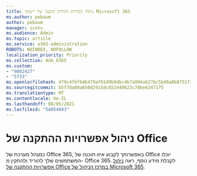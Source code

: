 ```yaml
---
title: ניהול הגדרות הורדת תוכנה של יישומי Microsoft 365
ms.author: pebaum
author: pebaum
manager: scotv
ms.audience: Admin
ms.topic: article
ms.service: o365-administration
ROBOTS: NOINDEX, NOFOLLOW
localization_priority: Priority
ms.collection: Adm_O365
ms.custom:
- "9002427"
- "5733"
ms.openlocfilehash: 479c4fbfb46479af01d9b9dbc4b7a994ab27bc5bd8a8b8751f3dc9d203a60313
ms.sourcegitcommit: b5f7da89a650d2915dc652449623c78be6247175
ms.translationtype: MT
ms.contentlocale: he-IL
ms.lasthandoff: 08/05/2021
ms.locfileid: "54054043"
---
```

# <a name="manage-office-installation-options"></a>ניהול אפשרויות ההתקנה של Office

כמנהל מערכת של Office 365, באפשרותך לקבוע איזו תוכנה של Office יוכלו המשתמשים שלך להוריד ולהתקין מ- Office 365. לקבלת מידע נוסף, ראה [ניהול אפשרויות ההתקנה של Office במרכז הניהול של Microsoft 365](https://docs.microsoft.com/deployoffice/manage-software-download-settings-office-365).
